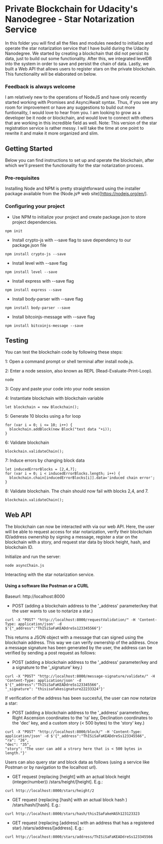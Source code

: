 # Private Blockchain for Udacity's Nanodegree - Star Notarization Service

In this folder you will find all the files and modules needed to initialize and operate the star notarization service that I have build during the Udacity Nanodegree. We started by creating a blockchain that did not persist its data, just to build out some functionality. After this, we integrated levelDB into the system in order to save and persist the chain of data. Lastly, we built a Web API that allows users to register stars on the private blockchain. This functionality will be elaborated on below. 

### Feedback is always welcome

I am relatively new to the operations of NodeJS and have only recently started working with Promises and Async/Await syntax. Thus, if you see any room for improvement or have any suggestions to build out more funtionality, I would love to hear from you. I am looking to grow as a developer be it node or blockchain, and would love to connect with others that are working in this incredible field as well.
Note: This version of the star registration service is rather messy. I will take the time at one point to rewrite it and make it more organized and slim.

## Getting Started

Below you can find instructions to set up and operate the blockchain, after which we'll present the functionality for the star notarization process.

### Pre-requisites

Installing Node and NPM is pretty straightforward using the installer package available from the (Node.js® web site)[https://nodejs.org/en/].

### Configuring your project

- Use NPM to initialize your project and create package.json to store project dependencies.
```
npm init
```
- Install crypto-js with --save flag to save dependency to our package.json file
```
npm install crypto-js --save
```
- Install level with --save flag
```
npm install level --save
```
- Install express with --save flag
```
npm install express --save
```
- Install body-parser with --save flag
```
npm install body-parser --save
```
- Install bitcoinjs-message with --save flag
```
npm install bitcoinjs-message --save
```

## Testing

You can test the blockchain code by following these steps:

1: Open a command prompt or shell terminal after install node.js.

2: Enter a node session, also known as REPL (Read-Evaluate-Print-Loop).
```
node
```
3: Copy and paste your code into your node session

4: Instantiate blockchain with blockchain variable
```
let blockchain = new Blockchain();
```
5: Generate 10 blocks using a for loop
```
for (var i = 0; i <= 10; i++) {
  blockchain.addBlock(new Block("test data "+i));
}
```
6: Validate blockchain
```
blockchain.validateChain();
```
7: Induce errors by changing block data
```
let inducedErrorBlocks = [2,4,7];
for (var i = 0; i < inducedErrorBlocks.length; i++) {
  blockchain.chain[inducedErrorBlocks[i]].data='induced chain error';
}
```
8: Validate blockchain. The chain should now fail with blocks 2,4, and 7.
```
blockchain.validateChain();
```


## Web API

The blockchain can now be interacted with via our web API. Here, the user will be able to request access for star notarization, verify their blockchain ID/address ownership by signing a message, register a star on the blockchain with a story, and request star data by block height, hash, and blockchain ID.

Initialize and run the server:

```
node asyncChain.js
```

Interacting with the star notarization service.

#### Using a software like Postman or a CURL

Baseurl: http://localhost:8000

- POST (adding a blockchain address to the '_address' parameter/key that the user wants to use to notarize a star.)

```
curl -X "POST" "http://localhost:8000/requestValidation/" -H 'Content-Type: application/json' -d $'{"_address":"ThISiSaFaKEADdreSs123345566"}'
```

This returns a JSON object with a message that can signed using the blockchain address. This way we can verify ownership of the address.
Once a message signature has been generated by the user, the address can be verified by sending a post request as follows:

- POST (adding a blockchain address to the '_address' parameter/key and a signature to the '_signature' key.)

```
curl -X "POST" "http://localhost:8000/message-signature/validate/" -H 'Content-Type: application/json' -d $'{"_address":"ThISiSaFaKEADdreSs123345566",
"_signature": "thisisafakesignature22233324"}'
```

If verification of the address has been succesful, the user can now notarize a star:

- POST (adding a blockchain address to the '_address' parameter/key, Right Ascension coordinates to the 'ra' key, Declination coordinates to the 'dec' key, and a custom story (< 500 bytes) to the 'story' key.)

```
curl -X "POST" "http://localhost:8000/block/" -H 'Content-Type: application/json' -d $'{"_address":"ThISiSaFaKEADdreSs123345566",
"ra": "26",
"dec": "35",
"story": "The user can add a strory here that is < 500 bytes in length."}'
```

Users can also query star and block data as follows (using a service like Postman or by navigation to the localhost url).

- GET request (replacing [height] with an actual block height (integer/number))
/stars/height/[height]. E.g.:

```
curl http://localhost:8000/stars/height/2

```

- GET request (replacing [hash] with an actual block hash )
/stars/hash/[hash]. E.g.:

```
curl http://localhost:8000/stars/hash/thisISaFakeHASh123123323

```

- GET request (replacing [address] with an address that has a registered star)
/stars/address/[address]. E.g.:

```
curl http://localhost:8000/stars/address/ThISiSaFaKEADdreSs123345566

```